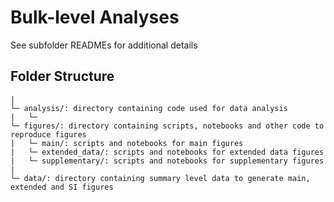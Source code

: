 # Bulk-level Analyses

See subfolder READMEs for additional details

## Folder Structure

```
| 
└─ analysis/: directory containing code used for data analysis
|   └─ 
└─ figures/: directory containing scripts, notebooks and other code to reproduce figures
|   └─ main/: scripts and notebooks for main figures
|   └─ extended_data/: scripts and notebooks for extended data figures
|   └─ supplementary/: scripts and notebooks for supplementary figures
| 
└─ data/: directory containing summary level data to generate main, extended and SI figures  
```
